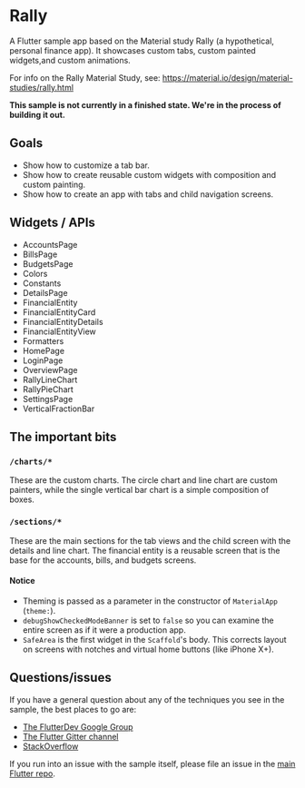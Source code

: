 # Rally

A Flutter sample app based on the Material study Rally (a hypothetical, personal finance app). It
showcases custom tabs, custom painted widgets,and custom animations.

For info on the Rally Material Study, see: https://material.io/design/material-studies/rally.html

**This sample is not currently in a finished state. We're in the process
of building it out.**

## Goals

* Show how to customize a tab bar.
* Show how to create reusable custom widgets with composition and custom painting.
* Show how to create an app with tabs and child navigation screens.

## Widgets / APIs

* AccountsPage
* BillsPage
* BudgetsPage
* Colors
* Constants
* DetailsPage
* FinancialEntity
* FinancialEntityCard
* FinancialEntityDetails
* FinancialEntityView
* Formatters
* HomePage
* LoginPage
* OverviewPage
* RallyLineChart
* RallyPieChart
* SettingsPage
* VerticalFractionBar

## The important bits

### `/charts/*`

These are the custom charts. The circle chart and line chart are custom painters,
while the single vertical bar chart is a simple composition of boxes.

### `/sections/*`

These are the main sections for the tab views and the child screen with the details and line chart.
The financial entity is a reusable screen that is the base for the accounts, bills, and budgets
screens.

#### Notice

* Theming is passed as a parameter in the constructor of `MaterialApp` (`theme:`).
* `debugShowCheckedModeBanner` is set to `false` so you can examine the entire screen as if it were a production app.
* `SafeArea` is the first widget in the `Scaffold`'s body. This corrects layout on screens with notches and virtual
    home buttons (like iPhone X+).

## Questions/issues

If you have a general question about any of the techniques you see in
the sample, the best places to go are:

* [The FlutterDev Google Group](https://groups.google.com/forum/#!forum/flutter-dev)
* [The Flutter Gitter channel](https://gitter.im/flutter/flutter)
* [StackOverflow](https://stackoverflow.com/questions/tagged/flutter)

If you run into an issue with the sample itself, please file an issue
in the [main Flutter repo](https://github.com/flutter/flutter/issues).